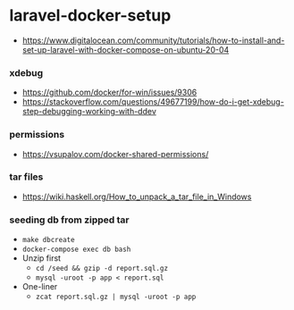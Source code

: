 # laravel-docker-setup

- https://www.digitalocean.com/community/tutorials/how-to-install-and-set-up-laravel-with-docker-compose-on-ubuntu-20-04

### xdebug
- https://github.com/docker/for-win/issues/9306
- https://stackoverflow.com/questions/49677199/how-do-i-get-xdebug-step-debugging-working-with-ddev

### permissions
 - https://vsupalov.com/docker-shared-permissions/

### tar files
 - https://wiki.haskell.org/How_to_unpack_a_tar_file_in_Windows

### seeding db from zipped tar
 - `make dbcreate`
 - `docker-compose exec db bash`
 - Unzip first
   - `cd /seed && gzip -d report.sql.gz`
   - `mysql -uroot -p app < report.sql`
 - One-liner
   - `zcat report.sql.gz | mysql -uroot -p app`